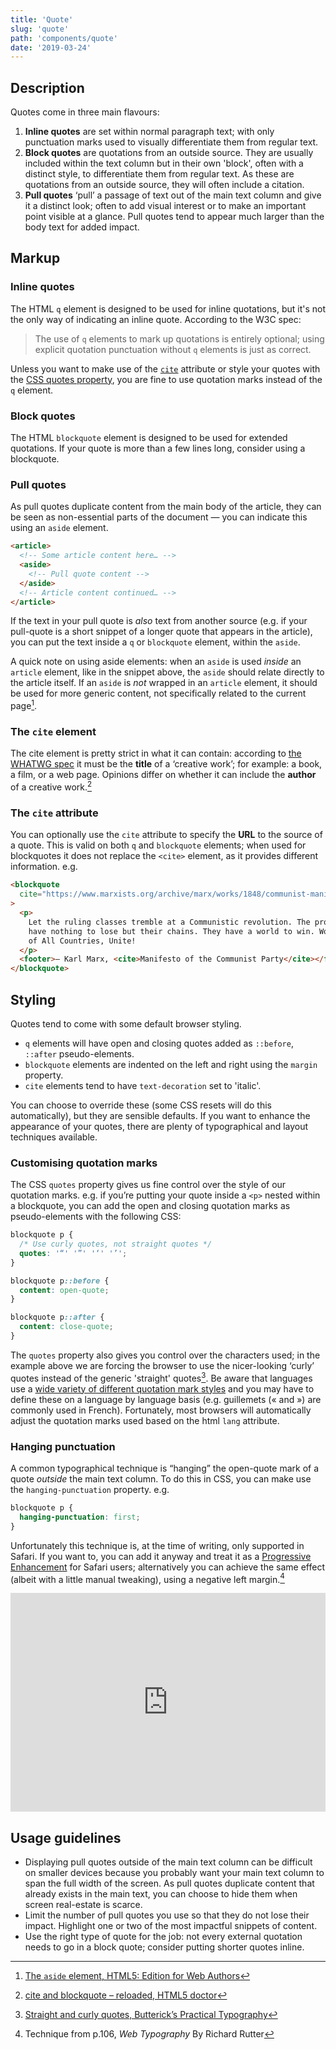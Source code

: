 ```yaml
---
title: 'Quote'
slug: 'quote'
path: 'components/quote'
date: '2019-03-24'
---
```


## Description

Quotes come in three main flavours:

1. **Inline quotes** are set within normal paragraph text; with only punctuation marks used to visually differentiate them from regular text.
2. **Block quotes** are quotations from an outside source. They are usually included within the text column but in their own 'block', often with a distinct style, to differentiate them from regular text. As these are quotations from an outside source, they will often include a citation.
3. **Pull quotes** ‘pull’ a passage of text out of the main text column and give it a distinct look; often to add visual interest or to make an important point visible at a glance. Pull quotes tend to appear much larger than the body text for added impact.

## Markup

### Inline quotes

The HTML `q` element is designed to be used for inline quotations, but it's not the only way of indicating an inline quote. According to the W3C spec:

<blockquote cite="https://www.w3.org/TR/2011/WD-html5-author-20110809/the-q-element.html">
  <p>The use of <code>q</code> elements to mark up quotations is entirely optional; using explicit quotation punctuation without <code>q</code> elements is just as correct.</p>
</blockquote>

Unless you want to make use of the [`cite`](#the-cite-attribute) attribute or style your quotes with the [CSS quotes property](https://css-tricks.com/almanac/properties/q/quotes/), you are fine to use quotation marks instead of the `q` element.

### Block quotes

The HTML `blockquote` element is designed to be used for extended quotations. If your quote is more than a few lines long, consider using a blockquote.

### Pull quotes

As pull quotes duplicate content from the main body of the article, they can be seen as non-essential parts of the document — you can indicate this using an `aside` element.

```html
<article>
  <!-- Some article content here… -->
  <aside>
    <!-- Pull quote content -->
  </aside>
  <!-- Article content continued… -->
</article>
```

If the text in your pull quote is _also_ text from another source (e.g. if your pull-quote is a short snippet of a longer quote that appears in the article), you can put the text inside a `q` or `blockquote` element, within the `aside`.

A quick note on using aside elements: when an `aside` is used _inside_ an `article` element, like in the snippet above, the `aside` should relate directly to the article itself. If an `aside` is _not_ wrapped in an `article` element, it should be used for more generic content, not specifically related to the current page[^1].

### The `cite` element

The cite element is pretty strict in what it can contain: according to [the WHATWG spec](https://html.spec.whatwg.org/multipage/text-level-semantics.html#the-cite-element) it must be the **title** of a ‘creative work’; for example: a book, a film, or a web page. Opinions differ on whether it can include the **author** of a creative work.[^2]

### The `cite` attribute

You can optionally use the `cite` attribute to specify the **URL** to the source of a quote. This is valid on both `q` and `blockquote` elements; when used for blockquotes it does not replace the `<cite>` element, as it provides different information. e.g.

```html
<blockquote
  cite="https://www.marxists.org/archive/marx/works/1848/communist-manifesto/ch04.htm"
>
  <p>
    Let the ruling classes tremble at a Communistic revolution. The proletarians
    have nothing to lose but their chains. They have a world to win. Working Men
    of All Countries, Unite!
  </p>
  <footer>— Karl Marx, <cite>Manifesto of the Communist Party</cite></footer>
</blockquote>
```

## Styling

Quotes tend to come with some default browser styling.

- `q` elements will have open and closing quotes added as `::before`, `::after` pseudo-elements.
- `blockquote` elements are indented on the left and right using the `margin` property.
- `cite` elements tend to have `text-decoration` set to 'italic'.

You can choose to override these (some CSS resets will do this automatically), but they are sensible defaults. If you want to enhance the appearance of your quotes, there are plenty of typographical and layout techniques available.

### Customising quotation marks

The CSS `quotes` property gives us fine control over the style of our quotation marks. e.g. if you’re putting your quote inside a `<p>` nested within a blockquote, you can add the open and closing quotation marks as pseudo-elements with the following CSS:

```css
blockquote p {
  /* Use curly quotes, not straight quotes */
  quotes: '“' '”' '‘' '’';
}

blockquote p::before {
  content: open-quote;
}

blockquote p::after {
  content: close-quote;
}
```

The `quotes` property also gives you control over the characters used; in the example above we are forcing the browser to use the nicer-looking ‘curly’ quotes instead of the generic 'straight' quotes[^3]. Be aware that languages use a [wide variety of different quotation mark styles](https://en.wikipedia.org/wiki/Quotation_mark#Summary_table) and you may have to define these on a language by language basis (e.g. guillemets (« and ») are commonly used in French). Fortunately, most browsers will automatically adjust the quotation marks used based on the html `lang` attribute.

### Hanging punctuation

A common typographical technique is “hanging” the open-quote mark of a quote _outside_ the main text column. To do this in CSS, you can make use the `hanging-punctuation` property. e.g.

```css
blockquote p {
  hanging-punctuation: first;
}
```

Unfortunately this technique is, at the time of writing, only supported in Safari. If you want to, you can add it anyway and treat it as a [Progressive Enhancement](https://www.gov.uk/service-manual/technology/using-progressive-enhancement) for Safari users; alternatively you can achieve the same effect (albeit with a little manual tweaking), using a negative left margin.[^4]

<iframe height="350" style="width: 100%;" scrolling="no" title="Example quote styles" src="https://codepen.io/inbn/embed/preview/yLLGYgN?height=350&theme-id=light&default-tab=html,result" frameborder="no" allowtransparency="true" allowfullscreen="true" class="mt-4">
  See the Pen <a href='https://codepen.io/inbn/pen/yLLGYgN'>Example quote styles</a> by Iain Bean
  (<a href='https://codepen.io/inbn'>@inbn</a>) on <a href='https://codepen.io'>CodePen</a>.
</iframe>

## Usage guidelines

- Displaying pull quotes outside of the main text column can be difficult on smaller devices because you probably want your main text column to span the full width of the screen. As pull quotes duplicate content that already exists in the main text, you can choose to hide them when screen real-estate is scarce.
- Limit the number of pull quotes you use so that they do not lose their impact. Highlight one or two of the most impactful snippets of content.
- Use the right type of quote for the job: not every external quotation needs to go in a block quote; consider putting shorter quotes inline.

[^1]: [The `aside` element, HTML5: Edition for Web Authors](https://www.w3.org/TR/2011/WD-html5-author-20110809/the-aside-element.html)
[^2]: [cite and blockquote – reloaded, HTML5 doctor](https://html5doctor.com/cite-and-blockquote-reloaded/)
[^3]: [Straight and curly quotes, Butterick’s Practical Typography](https://practicaltypography.com/straight-and-curly-quotes.html)
[^4]: Technique from p.106, _Web Typography_ By Richard Rutter
